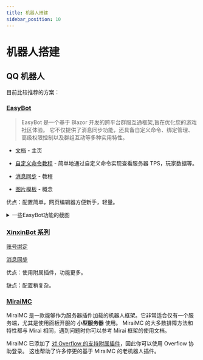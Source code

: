 ```yaml
---
title: 机器人搭建
sidebar_position: 10
---
```


# 机器人搭建

## QQ 机器人

<!--## 使用已存在的机器人插件方案

:::info

一般而言，已经存在的机器人方案实现起来相对容易且功能多。

如果你不是专业开发者，非常推荐直接使用已存在的机器人插件实现。

:::-->

目前比较推荐的方案：

### [EasyBot](https://www.minebbs.com/resources/easyBot-minecraft.7918/)

> EasyBot 是一个基于 Blazor 开发的跨平台群服互通框架,旨在优化您的游戏社区体验。
> 它不仅提供了消息同步功能，还具备自定义命令、绑定管理、高级权限控制以及群组互动等多种实用特性。

- [文档](https://docs.hualib.com/) - 主页

- [自定义命令教程](https://docs.hualib.com/%E5%91%BD%E4%BB%A4%E5%88%97%E8%A1%A8.html) - 简单地通过自定义命令实现查看服务器 TPS，玩家数据等。

- [消息同步](https://docs.hualib.com/%E6%B6%88%E6%81%AF%E5%90%8C%E6%AD%A5.html) - 教程

- [图片模板](https://docs.hualib.com/market/template.html) - 概念

优点：配置简单，网页编辑器方便新手，轻量。

<details>
  <summary>一些EasyBot功能的截图</summary>

#### 宣传图

![](_images/easybot.png)

#### 主页

![](_images/easybot_home.png)

#### 服务器管理

![](_images/easybot_rcon.png)

#### 玩家管理

![](_images/easybot_player.png)

</details>

### [XinxinBot 系列](https://www.minebbs.com/threads/xinxinBotapi-qq-1-8-x-1-20-x.24540/)

<!--[XinxinBotAPI MineBBS 链接](https://www.minebbs.com/threads/xinxinBotapi-qq-1-8-x-1-20-x.24540/) -->

[账号绑定](http://wiki.mcxin.cn/zh/%E6%96%B0%E9%91%AB%E6%9C%BA%E5%99%A8%E4%BA%BA%E9%99%84%E5%B1%9E%E6%95%99%E7%A8%8B/XinxinBetterBind)

[消息同步](http://wiki.mcxin.cn/zh/%E6%96%B0%E9%91%AB%E6%9C%BA%E5%99%A8%E4%BA%BA%E9%99%84%E5%B1%9E%E6%95%99%E7%A8%8B/XinxinChatSync)

优点：使用附属插件，功能更多。

缺点：配置稍复杂。

<!--### 其他方案的注意事项

如果某个方案基于 MiraiMC，请参见下文。-->

### [MiraiMC](https://github.com/DreamVoid/MiraiMC)

MiraiMC 是一款能够作为服务器插件加载的机器人框架。它非常适合仅有一个服务端，尤其是使用面板开服的 **小型服务器** 使用。
MiraiMC 的大多数排障方法和特性都与 Mirai 相同，遇到问题时你可以参考 Mirai 框架的使用文档。

MiraiMC 已添加了 [对 Overflow 的支持附属插件](https://github.com/DreamVoid/MiraiMC/issues/510)，因此你可以使用 Overflow 协助登录。
这也帮助了许多停更的基于 MiraiMC 的老机器人插件。
